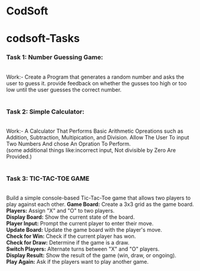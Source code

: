 # CodSoft
# codsoft-Tasks
<h3>Task 1: Number Guessing Game:</h3>
<br>
Work:- Create a Program that generates a random number and asks the user to guess it.
provide feedback on whether the gusses too high or too low until the user guesses the correct number.
<br><br>
<h3>Task 2: Simple Calculator:</h3> 
<br>
Work:- A Calculator That Performs Basic Arithmetic Opreations such as Addition, Subtraction, Multipication, and Division.
Allow The User To input Two Numbers And chose An Opration To Perform.<br>
(some additional things like:incorrect input, Not divisible by Zero Are Provided.)
<br><br>
<h3>Task 3: TIC-TAC-TOE GAME</h3>
<br>
Build a simple console-based Tic-Tac-Toe game that allows two players to play against each other.
<b>Game Board:</b> Create a 3x3 grid as the game board.<br>
<b>Players:</b> Assign "X" and "O" to two players.<br>
<b>Display Board:</b> Show the current state of the board.<br>
<b>Player Input:</b> Prompt the current player to enter their move.<br>
<b>Update Board:</b> Update the game board with the player's move.<br>
<b>Check for Win:</b> Check if the current player has won.<br>
<b>Check for Draw:</b> Determine if the game is a draw.<br>
<b>Switch Players:</b> Alternate turns between "X" and "O" players.<br>
<b>Display Result:</b> Show the result of the game (win, draw, or ongoing).<br>
<b>Play Again:</b> Ask if the players want to play another game.<br>

